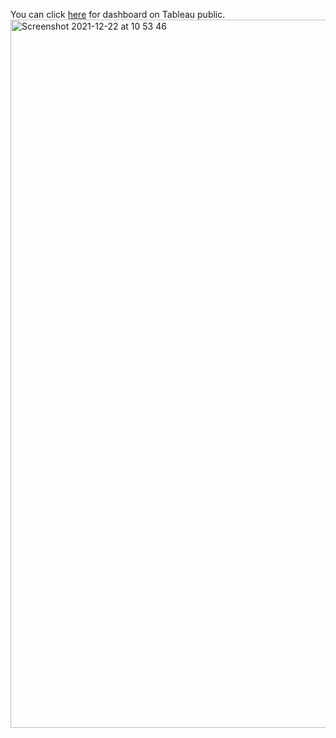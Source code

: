 You can click [here](https://public.tableau.com/app/profile/ummuhan.demir/viz/Case-Study-Classification/Dashboard1?publish=yes) for dashboard on Tableau public.
<img width="1133" alt="Screenshot 2021-12-22 at 10 53 46" src="https://user-images.githubusercontent.com/55329025/147073585-fabc1680-69cf-45c5-9788-a6dc19923139.png">

